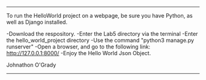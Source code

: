 ***

To run the HelloWorld project on a webpage, be sure you have Python, as well as Django installed.

-Download the respository.
-Enter the Lab5 directory via the terminal
-Enter the hello_world_project directory
-Use the command "python3 manage.py runserver"
-Open a browser, and go to the following link:
	http://127.0.0.1:8000/
-Enjoy the Hello World Json Object.

Johnathon O'Grady

***
